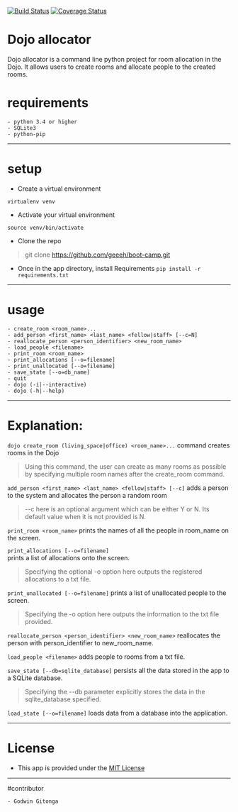 [![Build Status](https://travis-ci.org/geeeh/boot-camp.svg?branch=master)](https://travis-ci.org/geeeh/boot-camp)
[![Coverage Status](https://coveralls.io/repos/github/geeeh/boot-camp/badge.svg?branch=master)](https://coveralls.io/github/geeeh/boot-camp?branch=master)

# Dojo allocator

Dojo allocator is a command line python project for room allocation in the Dojo. It allows users to create rooms and allocate people to the created rooms.

# requirements

    - python 3.4 or higher
    - SQLite3
    - python-pip
    
---
# setup

- Create a virtual environment
```
virtualenv venv
```

- Activate your virtual environment
```
source venv/bin/activate
```

- Clone the repo

> git clone https://github.com/geeeh/boot-camp.git

- Once in the app directory, install Requirements
```pip install -r requirements.txt```


---
   
# usage

    - create_room <room_name>...
    - add_person <first_name> <last_name> <fellow|staff> [--c=N]
    - reallocate_person <person_identifier> <new_room_name>
    - load_people <filename>
    - print_room <room_name>
    - print_allocations [--o=filename]
    - print_unallocated [--o=filename]
    - save_state [--o=db_name]
    - quit
    - dojo (-i|--interactive)
    - dojo (-h|--help)
    
 ---
# Explanation:


```dojo create_room (living_space|office) <room_name>...``` 
 command creates rooms in the Dojo
> Using this command, the user can create as many rooms as possible by specifying multiple room names
  after the create_room command.

```add_person <first_name> <last_name> <fellow|staff> [--c]``` 
adds a person to the system and allocates the person
 a random room
>--c here is an optional argument which can be either Y or N.
Its default value when it is not provided is N.

```print_room <room_name>``` 
prints  the names of all the people in room_name on the screen.

```print_allocations [--o=filename]```  
prints a list of allocations onto the screen.
> Specifying the optional -o option here outputs the registered allocations to a txt file.

```print_unallocated [--o=filename]``` 
prints a list of unallocated people to the screen.
> Specifying the -o option here outputs the information to the txt file provided.

```reallocate_person <person_identifier> <new_room_name>```
reallocates the person with person_identifier to new_room_name.

```load_people <filename>``` 
adds people to rooms from a txt file.

```save_state [--db=sqlite_database]```
 persists all the data stored in the app to a SQLite database.
> Specifying the --db parameter explicitly stores the data in the sqlite_database specified.

```load_state [--o=filename]``` 
loads data from a database into the application.

---
# License

- This app is provided under the [MIT License](https://opensource.org/licenses/MIT)

---
#contributor

    - Godwin Gitonga